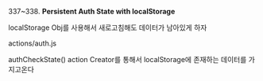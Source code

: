 337~338. **Persistent Auth State with localStorage**

localStorage Obj를 사용해서 새로고침해도 데이터가 남아있게 하자

actions/auth.js

authCheckState() action Creator를 통해서 localStorage에 존재하는 데이터를 가지고온다
